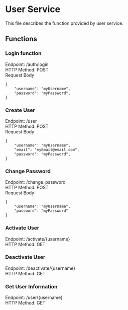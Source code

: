 # User Service
This file describes the function provided by user service.

## Functions
### Login function
Endpoint: /auth/login<br />
HTTP Method: POST<br />
Request Body
```
{
    "username": "myUsername",
    "password": "myPassword",
}
```

### Create User
Endpoint: /user<br />
HTTP Method: POST<br />
Request Body
```
{
    "username": "myUsername",
    "email": "myEmail@email.com",
    "password": "myPassword",
}
```

### Change Password
Endpoint: /change_password<br />
HTTP Method: POST<br />
Request Body
```
{
    "username": "myUsername",
    "password": "myPassword"
}
```

### Activate User
Endpoint: /activate/{username}<br />
HTTP Method: GET<br />

### Deactivate User
Endpoint: /deactivate/{username}<br />
HTTP Method: GET<br />

### Get User Information
Endpoint: /user/{username}<br />
HTTP Method: GET<br />
